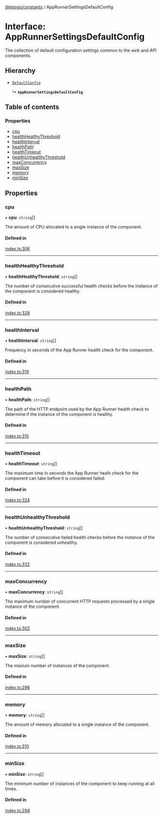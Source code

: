 [@letsgo/constants](../README.md) / AppRunnerSettingsDefaultConfig

# Interface: AppRunnerSettingsDefaultConfig

The collection of default configuration settings common to the _web_ and _API_ components.

## Hierarchy

- [`DefaultConfig`](DefaultConfig.md)

  ↳ **`AppRunnerSettingsDefaultConfig`**

## Table of contents

### Properties

- [cpu](AppRunnerSettingsDefaultConfig.md#cpu)
- [healthHealthyThreshold](AppRunnerSettingsDefaultConfig.md#healthhealthythreshold)
- [healthInterval](AppRunnerSettingsDefaultConfig.md#healthinterval)
- [healthPath](AppRunnerSettingsDefaultConfig.md#healthpath)
- [healthTimeout](AppRunnerSettingsDefaultConfig.md#healthtimeout)
- [healthUnhealthyThreshold](AppRunnerSettingsDefaultConfig.md#healthunhealthythreshold)
- [maxConcurrency](AppRunnerSettingsDefaultConfig.md#maxconcurrency)
- [maxSize](AppRunnerSettingsDefaultConfig.md#maxsize)
- [memory](AppRunnerSettingsDefaultConfig.md#memory)
- [minSize](AppRunnerSettingsDefaultConfig.md#minsize)

## Properties

### cpu

• **cpu**: `string`[]

The amount of CPU allocated to a single instance of the component.

#### Defined in

[index.ts:306](https://github.com/47chapters/letsgo/blob/11c7e19/packages/constants/src/index.ts#L306)

___

### healthHealthyThreshold

• **healthHealthyThreshold**: `string`[]

The number of consecutive successful health checks before the instance of the component is considered healthy.

#### Defined in

[index.ts:328](https://github.com/47chapters/letsgo/blob/11c7e19/packages/constants/src/index.ts#L328)

___

### healthInterval

• **healthInterval**: `string`[]

Frequency in seconds of the App Runner health check for the component.

#### Defined in

[index.ts:319](https://github.com/47chapters/letsgo/blob/11c7e19/packages/constants/src/index.ts#L319)

___

### healthPath

• **healthPath**: `string`[]

The path of the HTTP endpoint used by the App Runner health check to determine
if the instance of the component is healthy.

#### Defined in

[index.ts:315](https://github.com/47chapters/letsgo/blob/11c7e19/packages/constants/src/index.ts#L315)

___

### healthTimeout

• **healthTimeout**: `string`[]

The maximum time in seconds the App Runner healh check for the component can take before
it is considered failed.

#### Defined in

[index.ts:324](https://github.com/47chapters/letsgo/blob/11c7e19/packages/constants/src/index.ts#L324)

___

### healthUnhealthyThreshold

• **healthUnhealthyThreshold**: `string`[]

The number of consecutive failed health checks before the instance of the component is considered unhealthy.

#### Defined in

[index.ts:332](https://github.com/47chapters/letsgo/blob/11c7e19/packages/constants/src/index.ts#L332)

___

### maxConcurrency

• **maxConcurrency**: `string`[]

The maximum number of concurrent HTTP requests processed by a single instance of the component.

#### Defined in

[index.ts:302](https://github.com/47chapters/letsgo/blob/11c7e19/packages/constants/src/index.ts#L302)

___

### maxSize

• **maxSize**: `string`[]

The maxium number of instances of the component.

#### Defined in

[index.ts:298](https://github.com/47chapters/letsgo/blob/11c7e19/packages/constants/src/index.ts#L298)

___

### memory

• **memory**: `string`[]

The amount of memory allocated to a single instance of the component.

#### Defined in

[index.ts:310](https://github.com/47chapters/letsgo/blob/11c7e19/packages/constants/src/index.ts#L310)

___

### minSize

• **minSize**: `string`[]

The minimum number of instances of the component to keep running at all times.

#### Defined in

[index.ts:294](https://github.com/47chapters/letsgo/blob/11c7e19/packages/constants/src/index.ts#L294)
